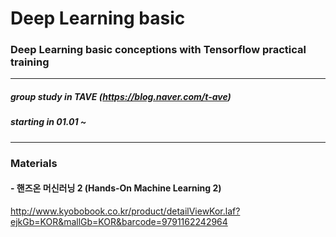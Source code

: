 # Deep Learning basic
### Deep Learning basic conceptions with Tensorflow practical training
-----
##### group study in _TAVE_ (https://blog.naver.com/t-ave)
##### starting in 01.01 ~
-----
### Materials 
#### - 핸즈온 머신러닝 2 (Hands-On Machine Learning 2)
http://www.kyobobook.co.kr/product/detailViewKor.laf?ejkGb=KOR&mallGb=KOR&barcode=9791162242964




